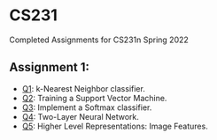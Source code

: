 # CS231
 Completed Assignments for CS231n Spring 2022

## Assignment 1:
- [Q1](https://github.com/hasimani/CS231/blob/main/assignment1/knn.ipynb): k-Nearest Neighbor classifier.
- [Q2](https://github.com/hasimani/CS231/blob/main/assignment1/svm.ipynb): Training a Support Vector Machine.
- [Q3](https://github.com/hasimani/CS231/blob/main/assignment1/softmax.ipynb): Implement a Softmax classifier.
- [Q4](https://github.com/hasimani/CS231/blob/main/assignment1/two_layer_net.ipynb): Two-Layer Neural Network.
- [Q5](https://github.com/hasimani/CS231/blob/main/assignment1/features.ipynb): Higher Level Representations: Image Features.
